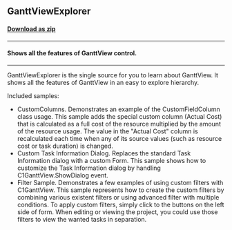 ## GanttViewExplorer
#### [Download as zip](https://grapecity.github.io/DownGit/#/home?url=https://github.com/GrapeCity/ComponentOne-WinForms-Samples/tree/master/Core\GanttView\CS\GanttViewExplorer)
____
#### Shows all the features of GanttView control.
____
GanttViewExplorer is the single source for you to learn about GanttView. 
It shows all the features of GanttView in an easy to explore hierarchy.

Included samples:

* CustomColumns.
  Demonstrates an example of the CustomFieldColumn class usage. This sample adds the special custom column (Actual Cost) that is calculated as a full cost of the resource multiplied by the amount of the resource usage.
  The value in the "Actual Cost" column is recalculated each time when any of its source values (such as resource cost or task duration) is changed.
* Custom Task Information Dialog.
  Replaces the standard Task Information dialog with a custom Form. This sample shows how to customize the Task Information dialog by handling C1GanttView.ShowDialog event.
* Filter Sample.
  Demonstrates a few examples of using custom filters with C1GanttView.
  This sample represents how to create the custom filters by combining various existent filters or using advanced filter with multiple conditions.
  To apply custom filters, simply click to the buttons on the left side of form. When editing or viewing the project, you could use those filters to view the wanted tasks in separation.